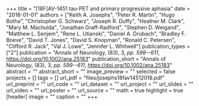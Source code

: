 +++
title = "[18F]AV-1451 tau-PET and primary progressive aphasia"
date = "2018-01-01"
authors = ["Keith A. Josephs", "Peter R. Martin", "Hugo Botha", "Christopher G. Schwarz", "Joseph R. Duffy", "Heather M. Clark", "Mary M. Machulda", "Jonathan Graff-Radford", "Stephen D. Weigand", "Matthew L. Senjem", "Rene L. Utianski", "Daniel A. Drubach", "Bradley F. Boeve", "David T. Jones", "David S. Knopman", "Ronald C. Petersen", "Clifford R. Jack", "Val J. Lowe", "Jennifer L. Whitwell"]
publication_types = ["2"]
publication = "Annals of Neurology, (83), 3, _pp. 599--611_, https://doi.org/10.1002/ana.25183"
publication_short = "Annals of Neurology, (83), 3, _pp. 599--611_, https://doi.org/10.1002/ana.25183"
abstract = ""
abstract_short = ""
image_preview = ""
selected = false
projects = []
tags = []
url_pdf = "files/josephs18fav14512018.pdf"
url_preprint = ""
url_code = ""
url_dataset = ""
url_project = ""
url_slides = ""
url_video = ""
url_poster = ""
url_source = ""
math = true
highlight = true
[header]
image = ""
caption = ""
+++
